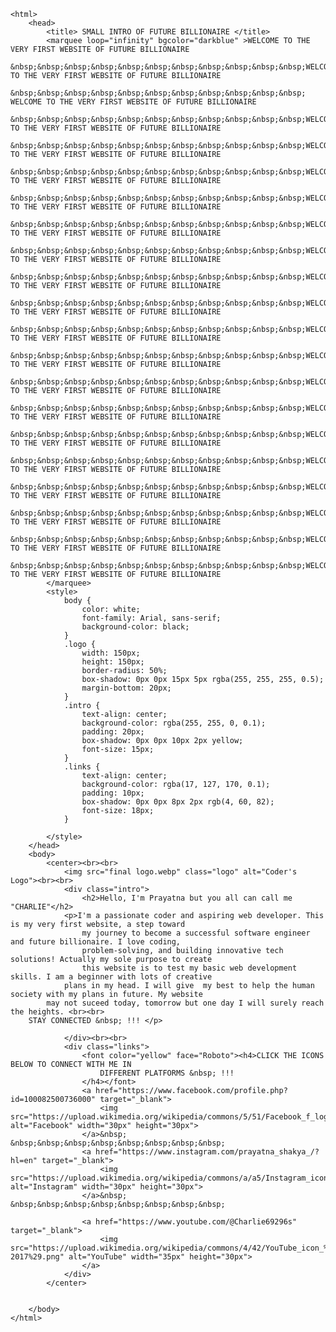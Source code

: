     <html>
        <head>
            <title> SMALL INTRO OF FUTURE BILLIONAIRE </title>
            <marquee loop="infinity" bgcolor="darkblue" >WELCOME TO THE VERY FIRST WEBSITE OF FUTURE BILLIONAIRE
                &nbsp;&nbsp;&nbsp;&nbsp;&nbsp;&nbsp;&nbsp;&nbsp;&nbsp;&nbsp;&nbsp;WELCOME TO THE VERY FIRST WEBSITE OF FUTURE BILLIONAIRE
                &nbsp;&nbsp;&nbsp;&nbsp;&nbsp;&nbsp;&nbsp;&nbsp;&nbsp;&nbsp;&nbsp; WELCOME TO THE VERY FIRST WEBSITE OF FUTURE BILLIONAIRE
                &nbsp;&nbsp;&nbsp;&nbsp;&nbsp;&nbsp;&nbsp;&nbsp;&nbsp;&nbsp;&nbsp;WELCOME TO THE VERY FIRST WEBSITE OF FUTURE BILLIONAIRE
                &nbsp;&nbsp;&nbsp;&nbsp;&nbsp;&nbsp;&nbsp;&nbsp;&nbsp;&nbsp;&nbsp;WELCOME TO THE VERY FIRST WEBSITE OF FUTURE BILLIONAIRE
                &nbsp;&nbsp;&nbsp;&nbsp;&nbsp;&nbsp;&nbsp;&nbsp;&nbsp;&nbsp;&nbsp;WELCOME TO THE VERY FIRST WEBSITE OF FUTURE BILLIONAIRE
                &nbsp;&nbsp;&nbsp;&nbsp;&nbsp;&nbsp;&nbsp;&nbsp;&nbsp;&nbsp;&nbsp;WELCOME TO THE VERY FIRST WEBSITE OF FUTURE BILLIONAIRE
                &nbsp;&nbsp;&nbsp;&nbsp;&nbsp;&nbsp;&nbsp;&nbsp;&nbsp;&nbsp;&nbsp;WELCOME TO THE VERY FIRST WEBSITE OF FUTURE BILLIONAIRE
                &nbsp;&nbsp;&nbsp;&nbsp;&nbsp;&nbsp;&nbsp;&nbsp;&nbsp;&nbsp;&nbsp;WELCOME TO THE VERY FIRST WEBSITE OF FUTURE BILLIONAIRE
                &nbsp;&nbsp;&nbsp;&nbsp;&nbsp;&nbsp;&nbsp;&nbsp;&nbsp;&nbsp;&nbsp;WELCOME TO THE VERY FIRST WEBSITE OF FUTURE BILLIONAIRE
                &nbsp;&nbsp;&nbsp;&nbsp;&nbsp;&nbsp;&nbsp;&nbsp;&nbsp;&nbsp;&nbsp;WELCOME TO THE VERY FIRST WEBSITE OF FUTURE BILLIONAIRE
                &nbsp;&nbsp;&nbsp;&nbsp;&nbsp;&nbsp;&nbsp;&nbsp;&nbsp;&nbsp;&nbsp;WELCOME TO THE VERY FIRST WEBSITE OF FUTURE BILLIONAIRE
                &nbsp;&nbsp;&nbsp;&nbsp;&nbsp;&nbsp;&nbsp;&nbsp;&nbsp;&nbsp;&nbsp;WELCOME TO THE VERY FIRST WEBSITE OF FUTURE BILLIONAIRE
                &nbsp;&nbsp;&nbsp;&nbsp;&nbsp;&nbsp;&nbsp;&nbsp;&nbsp;&nbsp;&nbsp;WELCOME TO THE VERY FIRST WEBSITE OF FUTURE BILLIONAIRE
                &nbsp;&nbsp;&nbsp;&nbsp;&nbsp;&nbsp;&nbsp;&nbsp;&nbsp;&nbsp;&nbsp;WELCOME TO THE VERY FIRST WEBSITE OF FUTURE BILLIONAIRE
                &nbsp;&nbsp;&nbsp;&nbsp;&nbsp;&nbsp;&nbsp;&nbsp;&nbsp;&nbsp;&nbsp;WELCOME TO THE VERY FIRST WEBSITE OF FUTURE BILLIONAIRE
                &nbsp;&nbsp;&nbsp;&nbsp;&nbsp;&nbsp;&nbsp;&nbsp;&nbsp;&nbsp;&nbsp;WELCOME TO THE VERY FIRST WEBSITE OF FUTURE BILLIONAIRE
                &nbsp;&nbsp;&nbsp;&nbsp;&nbsp;&nbsp;&nbsp;&nbsp;&nbsp;&nbsp;&nbsp;WELCOME TO THE VERY FIRST WEBSITE OF FUTURE BILLIONAIRE
                &nbsp;&nbsp;&nbsp;&nbsp;&nbsp;&nbsp;&nbsp;&nbsp;&nbsp;&nbsp;&nbsp;WELCOME TO THE VERY FIRST WEBSITE OF FUTURE BILLIONAIRE
                &nbsp;&nbsp;&nbsp;&nbsp;&nbsp;&nbsp;&nbsp;&nbsp;&nbsp;&nbsp;&nbsp;WELCOME TO THE VERY FIRST WEBSITE OF FUTURE BILLIONAIRE
                &nbsp;&nbsp;&nbsp;&nbsp;&nbsp;&nbsp;&nbsp;&nbsp;&nbsp;&nbsp;&nbsp;WELCOME TO THE VERY FIRST WEBSITE OF FUTURE BILLIONAIRE
            </marquee>
            <style>
                body {
                    color: white;
                    font-family: Arial, sans-serif;
                    background-color: black;
                }
                .logo {
                    width: 150px;
                    height: 150px;
                    border-radius: 50%; 
                    box-shadow: 0px 0px 15px 5px rgba(255, 255, 255, 0.5);
                    margin-bottom: 20px;
                }
                .intro {
                    text-align: center;
                    background-color: rgba(255, 255, 0, 0.1);
                    padding: 20px;
                    box-shadow: 0px 0px 10px 2px yellow;
                    font-size: 15px;
                }
                .links {
                    text-align: center;
                    background-color: rgba(17, 127, 170, 0.1);
                    padding: 10px;
                    box-shadow: 0px 0px 8px 2px rgb(4, 60, 82);
                    font-size: 18px;
                }

            </style>
        </head>
        <body>
            <center><br><br>
                <img src="final logo.webp" class="logo" alt="Coder's Logo"><br><br>
                <div class="intro">
                    <h2>Hello, I'm Prayatna but you all can call me "CHARLIE"</h2>
                <p>I'm a passionate coder and aspiring web developer. This is my very first website, a step toward
                    my journey to become a successful software engineer and future billionaire. I love coding,
                    problem-solving, and building innovative tech solutions! Actually my sole purpose to create 
                    this website is to test my basic web development skills. I am a beginner with lots of creative 
                plans in my head. I will give  my best to help the human society with my plans in future. My website 
            may not suceed today, tomorrow but one day I will surely reach the heights. <br><br>
        STAY CONNECTED &nbsp; !!! </p>

                </div><br><br>
                <div class="links">
                    <font color="yellow" face="Roboto"><h4>CLICK THE ICONS BELOW TO CONNECT WITH ME IN 
                        DIFFERENT PLATFORMS &nbsp; !!!
                    </h4></font>
                    <a href="https://www.facebook.com/profile.php?id=100082500736000" target="_blank">
                        <img src="https://upload.wikimedia.org/wikipedia/commons/5/51/Facebook_f_logo_%282019%29.svg" alt="Facebook" width="30px" height="30px">
                    </a>&nbsp; &nbsp;&nbsp;&nbsp;&nbsp;&nbsp;&nbsp;&nbsp;&nbsp;
                    <a href="https://www.instagram.com/prayatna_shakya_/?hl=en" target="_blank">
                        <img src="https://upload.wikimedia.org/wikipedia/commons/a/a5/Instagram_icon.png" alt="Instagram" width="30px" height="30px">
                    </a>&nbsp; &nbsp;&nbsp;&nbsp;&nbsp;&nbsp;&nbsp;&nbsp;&nbsp;
                    
                    <a href="https://www.youtube.com/@Charlie69296s" target="_blank">
                        <img src="https://upload.wikimedia.org/wikipedia/commons/4/42/YouTube_icon_%282013-2017%29.png" alt="YouTube" width="35px" height="30px">
                    </a>
                </div>
            </center>

            
        </body>
    </html>
